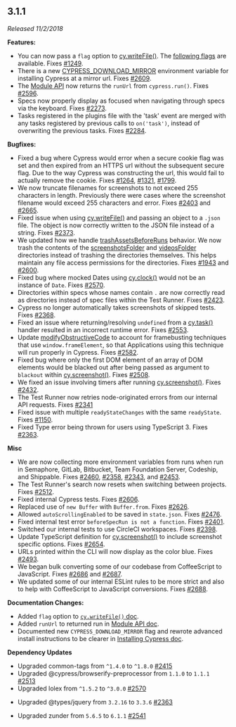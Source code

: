 ## 3.1.1

_Released 11/2/2018_

**Features:**

- You can now pass a `flag` option to [cy.writeFile()](/api/commands/writefile).
  The [following flags](https://nodejs.org/api/fs.html#fs_file_system_flags) are
  available. Fixes [#1249](https://github.com/cypress-io/cypress/issues/1249).
- There is a new
  [CYPRESS_DOWNLOAD_MIRROR](/guides/getting-started/installing-cypress#Mirroring)
  environment variable for installing Cypress at a mirror url. Fixes
  [#2609](https://github.com/cypress-io/cypress/pull/2609).
- The [Module API](/guides/guides/module-api) now returns the `runUrl` from
  `cypress.run()`. Fixes
  [#2596](https://github.com/cypress-io/cypress/issues/2596).
- Specs now properly display as focused when navigating through specs via the
  keyboard. Fixes [#2273](https://github.com/cypress-io/cypress/pull/2273).
- Tasks registered in the plugins file with the 'task' event are merged with any
  tasks registered by previous calls to `on('task')`, instead of overwriting the
  previous tasks. Fixes
  [#2284](https://github.com/cypress-io/cypress/issues/2284).

**Bugfixes:**

- Fixed a bug where Cypress would error when a secure cookie flag was set and
  then expired from an HTTPS url without the subsequent secure flag. Due to the
  way Cypress was constructing the url, this would fail to actually remove the
  cookie. Fixes [#1264](https://github.com/cypress-io/cypress/issues/1264),
  [#1321](https://github.com/cypress-io/cypress/issues/1321),
  [#1799](https://github.com/cypress-io/cypress/issues/1799).
- We now truncate filenames for screenshots to not exceed 255 characters in
  length. Previously there were cases where the screenshot filename would exceed
  255 characters and error. Fixes
  [#2403](https://github.com/cypress-io/cypress/issues/2403) and
  [#2665](https://github.com/cypress-io/cypress/issues/2665).
- Fixed issue when using [cy.writeFile()](/api/commands/writefile) and passing
  an object to a `.json` file. The object is now correctly written to the JSON
  file instead of a string. Fixes
  [#2373](https://github.com/cypress-io/cypress/pull/2373).
- We updated how we handle
  [trashAssetsBeforeRuns](/guides/references/configuration#Screenshots)
  behavior. We now trash the contents of the
  [screenshotsFolder](/guides/references/configuration#Folders-Files) and
  [videosFolder](/guides/references/configuration#Folders-Files) directories
  instead of trashing the directories themselves. This helps maintain any file
  access permissions for the directories. Fixes
  [#1943](https://github.com/cypress-io/cypress/issues/1943) and
  [#2600](https://github.com/cypress-io/cypress/issues/2600).
- Fixed bug where mocked Dates using [cy.clock()](/api/commands/clock) would not
  be an instance of `Date`. Fixes
  [#2570](https://github.com/cypress-io/cypress/issues/2570).
- Directories within specs whose names contain `.` are now correctly read as
  directories instead of spec files within the Test Runner. Fixes
  [#2423](https://github.com/cypress-io/cypress/issues/2423).
- Cypress no longer automatically takes screenshots of skipped tests. Fixes
  [#2368](https://github.com/cypress-io/cypress/issues/2368).
- Fixed an issue where returning/resolving `undefined` from a
  [cy.task()](/api/commands/task) handler resulted in an incorrect runtime
  error. Fixes [#2553](https://github.com/cypress-io/cypress/issues/2553).
- Update
  [modifyObstructiveCode](/guides/references/configuration#modifyObstructiveCode)
  to account for framebusting techniques that use `window.frameElement`, so that
  Applications using this technique will run properly in Cypress. Fixes
  [#2582](https://github.com/cypress-io/cypress/issues/2582).
- Fixed bug where only the first DOM element of an array of DOM elements would
  be blacked out after being passed as argument to `blackout` within
  [cy.screenshot()](/api/commands/screenshot). Fixes
  [#2508](https://github.com/cypress-io/cypress/issues/2508).
- We fixed an issue involving timers after running
  [cy.screenshot()](/api/commands/screenshot). Fixes
  [#2432](https://github.com/cypress-io/cypress/issues/2432).
- The Test Runner now retries node-originated errors from our internal API
  requests. Fixes [#2341](https://github.com/cypress-io/cypress/issues/2341)
- Fixed issue with multiple `readyStateChanges` with the same `readyState`.
  Fixes [#1150](https://github.com/cypress-io/cypress/issues/1150).
- Fixed Type error being thrown for users using TypeScript 3. Fixes
  [#2363](https://github.com/cypress-io/cypress/issues/2363).

**Misc**

- We are now collecting more environment variables from runs when run in
  Semaphore, GitLab, Bitbucket, Team Foundation Server, Codeship, and Shippable.
  Fixes [#2460](https://github.com/cypress-io/cypress/issues/2460),
  [#2358](https://github.com/cypress-io/cypress/issues/2358),
  [#2343](https://github.com/cypress-io/cypress/issues/2343), and
  [#2453](https://github.com/cypress-io/cypress/issues/2453).
- The Test Runner's search now resets when switching between projects. Fixes
  [#2512](https://github.com/cypress-io/cypress/issues/2512).
- Fixed internal Cypress tests. Fixes
  [#2606](https://github.com/cypress-io/cypress/issues/2606).
- Replaced use of `new Buffer` with `Buffer.from`. Fixes
  [#2626](https://github.com/cypress-io/cypress/issues/2626).
- Allowed `autoScrollingEnabled` to be saved in `state.json`. Fixes
  [#2476](https://github.com/cypress-io/cypress/issues/2476).
- Fixed internal test error `beforeSpecRun is not a function`. Fixes
  [#2401](https://github.com/cypress-io/cypress/issues/2401).
- Switched our internal tests to use CircleCI workspaces. Fixes
  [#2398](https://github.com/cypress-io/cypress/issues/2398).
- Update TypeScript definition for [cy.screenshot()](/api/commands/screenshot)
  to include screenshot specific options. Fixes
  [#2654](https://github.com/cypress-io/cypress/issues/2654).
- URLs printed within the CLI will now display as the color blue. Fixes
  [#2493](https://github.com/cypress-io/cypress/issues/2493).
- We began bulk converting some of our codebase from CoffeeScript to JavaScript.
  Fixes [#2686](https://github.com/cypress-io/cypress/issues/2686) and
  [#2687](https://github.com/cypress-io/cypress/issues/2687).
- We updated some of our internal ESLint rules to be more strict and also to
  help with CoffeeScript to JavaScript conversions. Fixes
  [#2688](https://github.com/cypress-io/cypress/issues/2688).

**Documentation Changes:**

- Added `flag` option to [`cy.writeFile()` doc](/api/commands/writefile).
- Added `runUrl` to returned run in [Module API doc](/guides/guides/module-api).
- Documented new `CYPRESS_DOWNLOAD_MIRROR` flag and rewrote advanced install
  instructions to be clearer in
  [Installing Cypress doc](/guides/getting-started/installing-cypress#Advanced).

**Dependency Updates**

- Upgraded common-tags from `^1.4.0` to `^1.8.0`
  [#2415](https://github.com/cypress-io/cypress/pull/2415)
- Upgraded @cypress/browserify-preprocessor from `1.1.0` to `1.1.1`
  [#2513](https://github.com/cypress-io/cypress/issues/2513)
- Upgraded lolex from `^1.5.2` to `^3.0.0`
[#2570](https://github.com/cypress-io/cypress/issues/2570)
<!-- textlint-disable -->
- Upgraded @types/jquery from `3.2.16` to `3.3.6`
[#2363](https://github.com/cypress-io/cypress/issues/2363)
<!-- textlint-enable -->
- Upgraded zunder from `5.6.5` to `6.1.1`
  [#2541](https://github.com/cypress-io/cypress/issues/2541)
